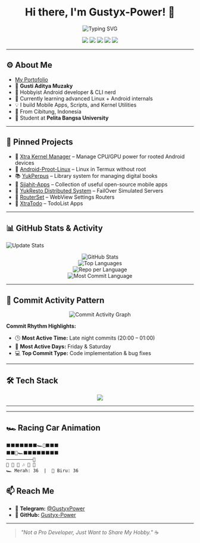 <h1 align="center">Hi there, I'm Gustyx-Power! 👋</h1>

<p align="center">
  <img src="https://readme-typing-svg.herokuapp.com?font=Fira+Code&size=22&pause=1000&color=36BCF7&center=true&vCenter=true&width=500&lines=Android+Tinkerer;Developers+in+Open+Source+Projects;Power+User+Explorer;Loves+to+Build+Things;Welcome+to+My+GitHub!" alt="Typing SVG" />
</p>

<p align="center">
  <a href="https://t.me/GustyxPower"><img src="https://img.shields.io/badge/Telegram-Contact-blue?logo=telegram" /></a>
  <img src="https://img.shields.io/badge/OS-Android-green?logo=android" />
  <img src="https://img.shields.io/badge/Code%20Editor-Jetbrains-blue?logo=jetbrains" />
  <img src="https://img.shields.io/badge/Language-Kotlin-purple?logo=kotlin" />
  <img src="https://img.shields.io/badge/University-Pelita%20Bangsa%20University-orange" />
</p>

---

## ⚙️ About Me
- [My Portofolio](https://gustyx-power.github.io/My-Portofolio/)
- 📇 **Gusti Aditya Muzaky**
- 🔧 Hobbyist Android developer & CLI nerd
- 🌱 Currently learning advanced Linux + Android internals
- 💡 I build Mobile Apps, Scripts, and Kernel Utilities
- 📍 From Cibitung, Indonesia
- 🏫 Student at **Pelita Bangsa University**

---

## 🚀 Pinned Projects
- 🔩 [Xtra Kernel Manager](https://github.com/Gustyx-Power/Xtra-Kernel-Manager) – Manage CPU/GPU power for rooted Android devices  
- 🐧 [Android-Proot-Linux](https://github.com/Gustyx-Power/Android-Proot-Linux) – Linux in Termux without root  
- 📚 [YukPerpus](https://github.com/Gustyx-Power/YukPerpus) – Library system for managing digital books  
- 📱 [Sijahit-Apps](https://github.com/Gustyx-Power/Sijahit-Apps) – Collection of useful open-source mobile apps
- 🛜 [YukResto Distributed System](https://github.com/Gustyx-Power/YukResto---Distributed-System---FailOver) – FailOver Simulated Servers
- 🛜 [RouterSet](https://github.com/Gustyx-Power/RouterSet-Mobile-Apps) – WebView Settings Routers
- 📝 [XtraTodo](https://github.com/Gustyx-Power/XtraTodo) – TodoList Apps

---

## 📊 GitHub Stats & Activity

![Update Stats](https://github.com/Gustyx-Power/Gustyx-Power/workflows/Update%20GitHub%20Stats/badge.svg)

<p align="center">
  <img src="https://github-readme-stats.vercel.app/api?username=Gustyx-Power&show_icons=true&theme=tokyonight&hide_title=true&count_private=true&cache_bust=2" alt="GitHub Stats" />
  <br>
  <img src="https://github-readme-stats.vercel.app/api/top-langs/?username=Gustyx-Power&layout=compact&theme=tokyonight" alt="Top Languages" />
  <br>
  <img src="https://github-profile-summary-cards.vercel.app/api/cards/repos-per-language?username=Gustyx-Power&theme=tokyonight" alt="Repo per Language" />
  <br>
  <img src="https://github-profile-summary-cards.vercel.app/api/cards/most-commit-language?username=Gustyx-Power&theme=tokyonight" alt="Most Commit Language" />
</p>

---

## 📅 Commit Activity Pattern

<p align="center">
  <img src="https://github-readme-activity-graph.vercel.app/graph?username=Gustyx-Power&theme=tokyo-night" alt="Commit Activity Graph" />
</p>

**Commit Rhythm Highlights:**
- 🕒 **Most Active Time:** Late night commits (20:00 – 01:00)
- 📆 **Most Active Days:** Friday & Saturday
- 💻 **Top Commit Type:** Code implementation & bug fixes

---

## 🛠 Tech Stack

<p align="center">
  <img src="https://skillicons.dev/icons?i=kotlin,dart,flutter,androidstudio,python,bash,linux,html,css,git,vim,github" />
</p>

---

---

## 🏎️ Racing Car Animation

<!--START_ANIMATION-->
```
⬛⬛⬛⬛⬛⬛⬛🏎️💨⬛⬛⬛
⬛⬛💨🏎️⬛⬛⬛⬛⬛⬛⬛⬛
──────────🏁
🥳 🎉 💃 🎶 👯 👯 
🏎️ Merah: 36  |  💨 Biru: 36
```
<!--END_ANIMATION-->

## 📫 Reach Me
- 🔹 **Telegram:** [@GustyxPower](https://t.me/GustyxPower)  
- 🔹 **GitHub:** [Gustyx-Power](https://github.com/Gustyx-Power)

---

> _"Not a Pro Developer, Just Want to Share My Hobby."_ ☕
